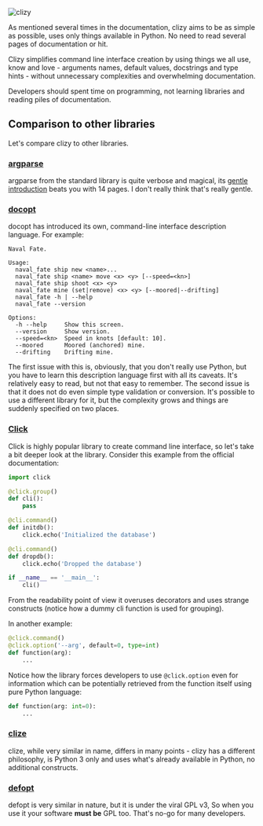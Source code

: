 ![clizy](https://media.githubusercontent.com/media/prokopst/clizy/master/docs/clizy.gif)

As mentioned several times in the documentation, clizy aims to be as simple as possible, uses only things available
in Python. No need to read several pages of documentation or hit.

Clizy simplifies command line interface creation by using things we all use, know and love -
arguments names, default values, docstrings and type hints - without unnecessary complexities
and overwhelming documentation.

Developers should spent time on programming, not learning libraries and reading piles of documentation.

## Comparison to other libraries

Let's compare clizy to other libraries.

### [argparse](https://docs.python.org/3/library/argparse.html)

argparse from the standard library is quite verbose and magical,
its [gentle introduction](https://docs.python.org/3/howto/argparse.html) beats you with 14 pages. I don't really
think that's really gentle.

### [docopt](http://docopt.org/)

docopt has introduced its own, command-line interface description language. For example:

```text
Naval Fate.

Usage:
  naval_fate ship new <name>...
  naval_fate ship <name> move <x> <y> [--speed=<kn>]
  naval_fate ship shoot <x> <y>
  naval_fate mine (set|remove) <x> <y> [--moored|--drifting]
  naval_fate -h | --help
  naval_fate --version

Options:
  -h --help     Show this screen.
  --version     Show version.
  --speed=<kn>  Speed in knots [default: 10].
  --moored      Moored (anchored) mine.
  --drifting    Drifting mine.
```

The first issue with this is, obviously, that you don't really use Python, but you have to learn this description
language first with all its caveats. It's relatively easy to read, but not that easy to remember.
The second issue is that it does not do even simple type validation or conversion. It's possible to use
a different library for it, but the complexity grows and things are suddenly specified on two places.

### [Click](http://click.pocoo.org/)

Click is highly popular library to create command line interface, so let's take a bit deeper look at the library.
Consider this example from the official documentation:

```python
import click

@click.group()
def cli():
    pass

@cli.command()
def initdb():
    click.echo('Initialized the database')

@cli.command()
def dropdb():
    click.echo('Dropped the database')

if __name__ == '__main__':
    cli()
```

From the readability point of view it overuses decorators and uses strange constructs (notice how a dummy cli function
is used for grouping).

In another example:

```python
@click.command()
@click.option('--arg', default=0, type=int)
def function(arg):
    ...
```

Notice how the library forces developers to use `@click.option` even for information
which can be potentially retrieved from the function itself using pure Python language:

```python
def function(arg: int=0):
    ...
```

### [clize](https://github.com/epsy/clize)

clize, while very similar in name, differs in many points - clizy has a different philosophy, is Python 3 only
and uses what's already available in Python, no additional constructs.

### [defopt](https://github.com/evanunderscore/defopt)

defopt is very similar in nature, but it is under the viral GPL v3, So when you use it your software **must
be** GPL too. That's no-go for many developers.
